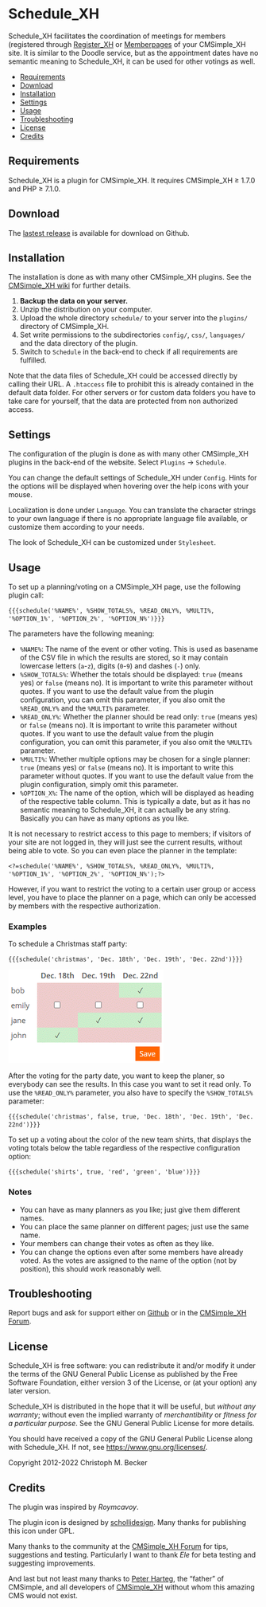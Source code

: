 # Schedule_XH

Schedule_XH facilitates the coordination of meetings for members
(registered through [Register_XH](https://github.com/cmb69/register_xh)
or [Memberpages](https://github.com/cmsimple-xh/memberpages)
of your CMSimple_XH site. It is similar to the Doodle service, but as the
appointment dates have no semantic meaning to Schedule_XH, it can be used for
other votings as well.

- [Requirements](#requirements)
- [Download](#download)
- [Installation](#installation)
- [Settings](#settings)
- [Usage](#usage)
- [Troubleshooting](#troubleshooting)
- [License](#license)
- [Credits](#credits)

## Requirements

Schedule_XH is a plugin for CMSimple_XH.
It requires CMSimple_XH ≥ 1.7.0 and PHP ≥ 7.1.0.

## Download

The [lastest release](https://github.com/cmb69/schedule_xh/releases/latest)
is available for download on Github.

## Installation

The installation is done as with many other CMSimple\_XH plugins. See the
[CMSimple\_XH wiki](https://wiki.cmsimple-xh.org/doku.php/installation#plugins)
for further details.

1. **Backup the data on your server.**
1. Unzip the distribution on your computer.
1. Upload the whole directory `schedule/` to your server into the `plugins/` directory of CMSimple_XH.
1. Set write permissions to the subdirectories `config/`, `css/`, `languages/`
   and the data directory of the plugin.
1. Switch to `Schedule` in the back-end to check if all requirements are
   fulfilled.

Note that the data files of Schedule_XH could be accessed directly by calling
their URL. A `.htaccess` file to prohibit this is already contained in the default
data folder. For other servers or for custom data folders you have to take care
for yourself, that the data are protected from non authorized access.

## Settings

The configuration of the plugin is done as with many other CMSimple_XH plugins in
the back-end of the website. Select `Plugins` → `Schedule`.

You can change the default settings of Schedule_XH under `Config`. Hints for
the options will be displayed when hovering over the help icons with your
mouse.

Localization is done under `Language`. You can translate the character
strings to your own language if there is no appropriate language file available,
or customize them according to your needs.

The look of Schedule_XH can be customized under `Stylesheet`.

## Usage

To set up a planning/voting on a CMSimple_XH page, use the following plugin
call:

    {{{schedule('%NAME%', %SHOW_TOTALS%, %READ_ONLY%, %MULTI%, '%OPTION_1%', '%OPTION_2%', '%OPTION_N%')}}}

The parameters have the following meaning:

- `%NAME%`:
  The name of the event or other voting. This is used as basename of the CSV
  file in which the results are stored, so it may contain lowercase letters (`a`-`z`),
  digits (`0`-`9`) and dashes (`-`) only.
- `%SHOW_TOTALS%`:
  Whether the totals should be displayed: `true` (means yes) or
  `false` (means no). It is important to write this parameter without
  quotes. If you want to use the default value from the plugin configuration, you
  can omit this parameter, if you also omit the `%READ_ONLY%` and the `%MULTI%`
  parameter.
- `%READ_ONLY%`:
  Whether the planner should be read only: `true` (means yes) or
  `false` (means no). It is important to write this parameter without
  quotes. If you want to use the default value from the plugin configuration, you
  can omit this parameter, if you also omit the `%MULTI%` parameter.
- `%MULTI%`:
  Whether multiple options may be chosen for a single planner: `true`
  (means yes) or `false` (means no). It is important to write this parameter
  without quotes. If you want to use the default value from the plugin
  configuration, simply omit this parameter.
- `%OPTION_X%`:
  The name of the option, which will be displayed as heading of the respective
  table column. This is typically a date, but as it has no semantic meaning to
  Schedule_XH, it can actually be any string. Basically you can have as many
  options as you like.

It is not necessary to restrict access to this page to members; if visitors
of your site are not logged in, they will just see the current results, without
being able to vote. So you can even place the planner in the template:

    <?=schedule('%NAME%', %SHOW_TOTALS%, %READ_ONLY%, %MULTI%, '%OPTION_1%', '%OPTION_2%', '%OPTION_N%');?>

However, if you want to restrict the voting to a certain user group or
access level, you have to place the planner on a page, which can only be
accessed by members with the respective authorization.

### Examples

To schedule a Christmas staff party:

    {{{schedule('christmas', 'Dec. 18th', 'Dec. 19th', 'Dec. 22nd')}}}

![Screenshot of the voting widget](https://raw.githubusercontent.com/cmb69/schedule_xh/master/help/christmas.gif)

After the voting for the party date, you want to keep the planer, so
everybody can see the results. In this case you want to set it read only. To
use the `%READ_ONLY%` parameter, you also have to specify the `%SHOW_TOTALS%`
parameter:

    {{{schedule('christmas', false, true, 'Dec. 18th', 'Dec. 19th', 'Dec. 22nd')}}}

To set up a voting about the color of the new team shirts, that displays the
voting totals below the table regardless of the respective configuration
option:

    {{{schedule('shirts', true, 'red', 'green', 'blue')}}}

### Notes

- You can have as many planners as you like; just give them different
  names.
- You can place the same planner on different pages; just use the same
  name.
- Your members can change their votes as often as they like.
- You can change the options even after some members have already voted. As
  the votes are assigned to the name of the option (not by position), this should
  work reasonably well.

## Troubleshooting

Report bugs and ask for support either on [Github](https://github.com/cmb69/schedule_xh/issues)
or in the [CMSimple_XH Forum](https://cmsimpleforum.com/).

## License

Schedule_XH is free software: you can redistribute it and/or modify
it under the terms of the GNU General Public License as published by
the Free Software Foundation, either version 3 of the License, or
(at your option) any later version.

Schedule_XH is distributed in the hope that it will be useful,
but *without any warranty*; without even the implied warranty of
*merchantibility* or *fitness for a particular purpose*. See the
GNU General Public License for more details.

You should have received a copy of the GNU General Public License
along with Schedule_XH.  If not, see <https://www.gnu.org/licenses/>.

Copyright 2012-2022 Christoph M. Becker

## Credits

The plugin was inspired by *Roymcavoy*.

The plugin icon is designed by [schollidesign](https://www.deviantart.com/schollidesign).
Many thanks for publishing this icon under GPL.

Many thanks to the community at the [CMSimple_XH Forum](https://www.cmsimpleforum.com/)
for tips, suggestions and testing.
Particularly I want to thank *Ele* for beta testing and suggesting improvements.

And last but not least many thanks to [Peter Harteg](https://www.harteg.dk/),
the “father” of CMSimple, and all developers of [CMSimple_XH](https://www.cmsimple-xh.org/)
without whom this amazing CMS would not exist.

